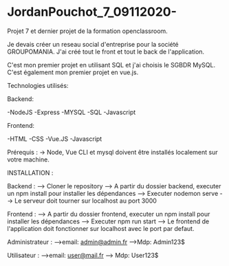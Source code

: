 # JordanPouchot_7_09112020-

Projet 7  et dernier projet de la formation openclassroom.

Je devais créer un reseau social d'entreprise pour la société GROUPOMANIA.
J'ai créé tout le front et tout le back de l'application.

C'est mon premier projet en utilisant SQL et j'ai choisis le SGBDR MySQL.
C'est également mon premier projet en vue.js.

Technologies utilisés: 

  Backend:
  
  -NodeJS
  -Express
  -MYSQL
  -SQL
  -Javascript
  
  
  Frontend:
  
  -HTML
  -CSS
  -Vue.JS
  -Javascript
  

Prérequis : 
-> Node, Vue CLI et mysql doivent être installés localement sur votre machine.

INSTALLATION : 

Backend :
 --> Cloner le repository
 --> A partir du dossier backend, executer un npm install pour installer les dépendances
 --> Executer nodemon serve
     --> Le serveur doit tourner sur localhost au port 3000
     
Frontend : 
--> A partir du dossier frontend, executer un npm install pour installer les dépendances
--> Executer npm run start
    --> Le frontend de l'application doit fonctionner sur localhost avec le port par defaut.
  

Administrateur :
-->email: admin@admin.fr
-->Mdp: Admin123$

Utilisateur : 
-->email: user@mail.fr
--> Mdp: User123$

